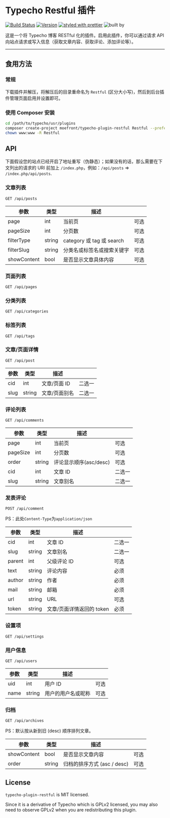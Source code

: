 # Typecho Restful 插件

[![Build Status](https://travis-ci.org/moefront/typecho-plugin-Restful.svg?branch=master)](https://travis-ci.org/moefront/typecho-plugin-Restful)
[![Version](https://badge.fury.io/ph/moefront%2Ftypecho-plugin-restful.svg)](https://packagist.org/packages/moefront/typecho-plugin-restful)
[![styled with prettier](https://img.shields.io/badge/styled_with-prettier-ff69b4.svg)](https://github.com/prettier/prettier)
![built by](https://img.shields.io/badge/built_by-MoeFront-ff69b4.svg)

这是一个将 Typecho 博客 RESTful 化的插件。启用此插件，你可以通过请求 API 向站点请求或写入信息（获取文章内容、获取评论、添加评论等）。

------

## 食用方法

### 常规

下载插件并解压，将解压后的目录重命名为 `Restful` (区分大小写)，然后到后台插件管理页面启用并设置即可。

### 使用 Composer 安装

```bash
cd /path/to/typecho/usr/plugins
composer create-project moefront/typecho-plugin-restful Restful --prefer-dist --stability=dev
chown www:www -R Restful
```

## API

下面假设您的站点已经开启了地址重写（伪静态）；如果没有的话，那么需要在下文列出的请求的 URI 前加上 `/index.php`，例如：`/api/posts` => `/index.php/api/posts`.

### 文章列表

`GET /api/posts`

| 参数        | 类型   | 描述                       |      |
| ----------- | ------ | -------------------------- | ---- |
| page        | int    | 当前页                     | 可选 |
| pageSize    | int    | 分页数                     | 可选 |
| filterType  | string | category 或 tag 或 search  | 可选 |
| filterSlug  | string | 分类名或标签名或搜索关键字 | 可选 |
| showContent | bool   | 是否显示文章具体内容       | 可选 |

### 页面列表

`GET /api/pages`

### 分类列表

`GET /api/categories`

### 标签列表

`GET /api/tags`

### 文章/页面详情

`GET /api/post`

| 参数 | 类型   | 描述          |        |
| ---- | ------ | ------------- | ------ |
| cid  | int    | 文章/页面 ID  | 二选一 |
| slug | string | 文章/页面别名 | 二选一 |

### 评论列表

`GET /api/comments`

| 参数     | 类型   | 描述                   |        |
| -------- | ------ | ---------------------- | ------ |
| page     | int    | 当前页                 | 可选   |
| pageSize | int    | 分页数                 | 可选   |
| order    | string | 评论显示顺序(asc/desc) | 可选   |
| cid      | int    | 文章 ID                | 二选一 |
| slug     | string | 文章别名               | 二选一 |

### 发表评论

`POST /api/comment`

PS：此处`Content-Type`为`application/json`

| 参数   | 类型   | 描述                      |        |
| ------ | ------ | ------------------------- | ------ |
| cid    | int    | 文章 ID                   | 二选一 |
| slug   | string | 文章别名                  | 二选一 |
| parent | int    | 父级评论 ID               | 可选   |
| text   | string | 评论内容                  | 必须   |
| author | string | 作者                      | 必须   |
| mail   | string | 邮箱                      | 必须   |
| url    | string | URL                       | 可选   |
| token  | string | 文章/页面详情返回的 token  | 必须   |

### 设置项

`GET /api/settings`

### 用户信息

`GET /api/users`

| 参数 | 类型    | 描述              |     |
| ---- | ------ | ----------------- | --- |
| uid  | int    | 用户 ID           | 可选 |
| name | string | 用户的用户名或昵称 | 可选 |

### 归档

`GET /api/archives`

PS：默认按从新到旧 (desc) 顺序排列文章。

| 参数         | 类型     | 描述                       |     |
| ------------ | ------- | -------------------------- | --- |
| showContent  | bool    | 是否显示文章内容            | 可选 |
| order        | string  | 归档的排序方式 (asc / desc) | 可选 |

## License

`typecho-plugin-restful` is MIT licensed.

Since it is a derivative of Typecho which is GPLv2 licensed, you may also need to observe GPLv2 when you are redistributing this plugin.
